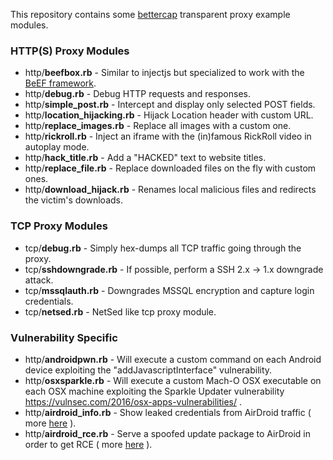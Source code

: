 This repository contains some [bettercap](http://www.bettercap.org/) transparent proxy example modules.

### HTTP(S) Proxy Modules

* http/**beefbox.rb** - Similar to injectjs but specialized to work with the [BeEF framework](http://beefproject.com).
* http/**debug.rb** - Debug HTTP requests and responses.
* http/**simple_post.rb** - Intercept and display only selected POST fields.
* http/**location_hijacking.rb**  - Hijack Location header with custom URL.
* http/**replace_images.rb** - Replace all images with a custom one.
* http/**rickroll.rb** - Inject an iframe with the (in)famous RickRoll video in autoplay mode.
* http/**hack_title.rb** - Add a "HACKED" text to website titles.
* http/**replace_file.rb** - Replace downloaded files on the fly with custom ones.
* http/**download_hijack.rb** - Renames local malicious files and redirects the victim's downloads.

### TCP Proxy Modules

* tcp/**debug.rb** - Simply hex-dumps all TCP traffic going through the proxy.
* tcp/**sshdowngrade.rb** - If possible, perform a SSH 2.x -> 1.x downgrade attack.
* tcp/**mssqlauth.rb** - Downgrades MSSQL encryption and capture login credentials.
* tcp/**netsed.rb** - NetSed like tcp proxy module.

### Vulnerability Specific

* http/**androidpwn.rb** - Will execute a custom command on each Android device exploiting the "addJavascriptInterface" vulnerability.
* http/**osxsparkle.rb** - Will execute a custom Mach-O OSX executable on each OSX machine exploiting the Sparkle Updater vulnerability https://vulnsec.com/2016/osx-apps-vulnerabilities/ .
* http/**airdroid_info.rb** - Show leaked credentials from AirDroid traffic ( more [here](https://blog.zimperium.com/analysis-of-multiple-vulnerabilities-in-airdroid/) ).
* http/**airdroid_rce.rb** - Serve a spoofed update package to AirDroid in order to get RCE ( more [here](https://blog.zimperium.com/analysis-of-multiple-vulnerabilities-in-airdroid/) ).
